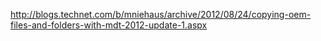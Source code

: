 http://blogs.technet.com/b/mniehaus/archive/2012/08/24/copying-oem-files-and-folders-with-mdt-2012-update-1.aspx